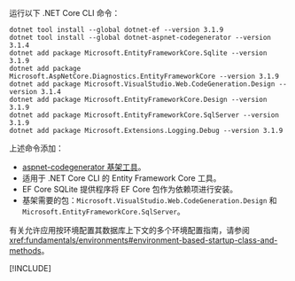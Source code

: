 运行以下 .NET Core CLI 命令：

```dotnetcli
dotnet tool install --global dotnet-ef --version 3.1.9
dotnet tool install --global dotnet-aspnet-codegenerator --version 3.1.4
dotnet add package Microsoft.EntityFrameworkCore.Sqlite --version 3.1.9
dotnet add package Microsoft.AspNetCore.Diagnostics.EntityFrameworkCore --version 3.1.9
dotnet add package Microsoft.VisualStudio.Web.CodeGeneration.Design --version 3.1.4
dotnet add package Microsoft.EntityFrameworkCore.Design --version 3.1.9
dotnet add package Microsoft.EntityFrameworkCore.SqlServer --version 3.1.9
dotnet add package Microsoft.Extensions.Logging.Debug --version 3.1.9
```

上述命令添加：

* [aspnet-codegenerator 基架工具](xref:fundamentals/tools/dotnet-aspnet-codegenerator)。
* 适用于 .NET Core CLI 的 Entity Framework Core 工具。
* EF Core SQLite 提供程序将 EF Core 包作为依赖项进行安装。
* 基架需要的包：`Microsoft.VisualStudio.Web.CodeGeneration.Design` 和 `Microsoft.EntityFrameworkCore.SqlServer`。

有关允许应用按环境配置其数据库上下文的多个环境配置指南，请参阅 <xref:fundamentals/environments#environment-based-startup-class-and-methods>。

[!INCLUDE[](~/includes/scaffoldTFM.md)]